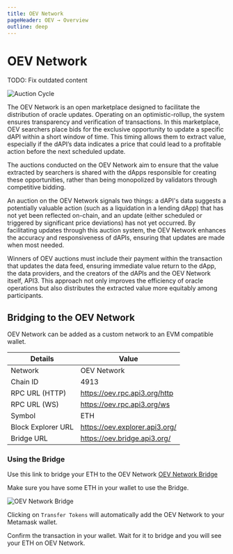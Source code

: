 ```yaml
---
title: OEV Network
pageHeader: OEV → Overview
outline: deep
---
```


<PageHeader/>

# OEV Network

TODO: Fix outdated content

![Auction Cycle](/oev/overview/assets/oev-network.png)

The OEV Network is an open marketplace designed to facilitate the distribution
of oracle updates. Operating on an optimistic-rollup, the system ensures
transparency and verification of transactions. In this marketplace, OEV
searchers place bids for the exclusive opportunity to update a specific dAPI
within a short window of time. This timing allows them to extract value,
especially if the dAPI’s data indicates a price that could lead to a profitable
action before the next scheduled update.

The auctions conducted on the OEV Network aim to ensure that the value extracted
by searchers is shared with the dApps responsible for creating these
opportunities, rather than being monopolized by validators through competitive
bidding.

An auction on the OEV Network signals two things: a dAPI's data suggests a
potentially valuable action (such as a liquidation in a lending dApp) that has
not yet been reflected on-chain, and an update (either scheduled or triggered by
significant price deviations) has not yet occurred. By facilitating updates
through this auction system, the OEV Network enhances the accuracy and
responsiveness of dAPIs, ensuring that updates are made when most needed.

Winners of OEV auctions must include their payment within the transaction that
updates the data feed, ensuring immediate value return to the dApp, the data
providers, and the creators of the dAPIs and the OEV Network itself, API3. This
approach not only improves the efficiency of oracle operations but also
distributes the extracted value more equitably among participants.

## Bridging to the OEV Network

OEV Network can be added as a custom network to an EVM compatible wallet.

| Details            | Value                          |
| ------------------ | ------------------------------ |
| Network            | OEV Network                    |
| Chain ID           | 4913                           |
| RPC URL (HTTP)     | https://oev.rpc.api3.org/http  |
| RPC URL (WS)       | https://oev.rpc.api3.org/ws    |
| Symbol             | ETH                            |
| Block Explorer URL | https://oev.explorer.api3.org/ |
| Bridge URL         | https://oev.bridge.api3.org/   |

### Using the Bridge

Use this link to bridge your ETH to the OEV Network
[OEV Network Bridge](https://oev.bridge.api3.org/)

Make sure you have some ETH in your wallet to use the Bridge.

![OEV Network Bridge](/oev/overview/assets/oev-bridge.png)

Clicking on `Transfer Tokens` will automatically add the OEV Network to your
Metamask wallet.

Confirm the transaction in your wallet. Wait for it to bridge and you will see
your ETH on OEV Network.
